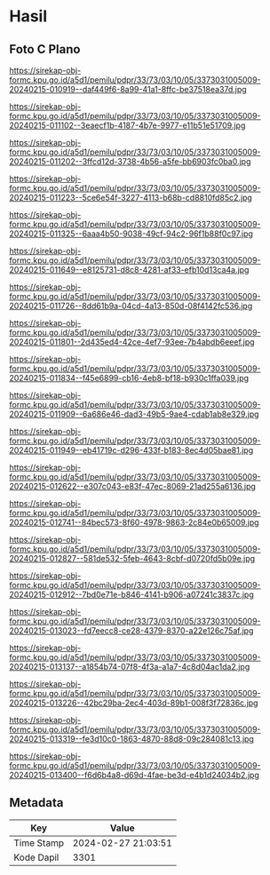 # Hasil

## Foto C Plano

https://sirekap-obj-formc.kpu.go.id/a5d1/pemilu/pdpr/33/73/03/10/05/3373031005009-20240215-010919--daf449f6-8a99-41a1-8ffc-be37518ea37d.jpg

https://sirekap-obj-formc.kpu.go.id/a5d1/pemilu/pdpr/33/73/03/10/05/3373031005009-20240215-011102--3eaecf1b-4187-4b7e-9977-e11b51e51709.jpg

https://sirekap-obj-formc.kpu.go.id/a5d1/pemilu/pdpr/33/73/03/10/05/3373031005009-20240215-011202--3ffcd12d-3738-4b56-a5fe-bb6903fc0ba0.jpg

https://sirekap-obj-formc.kpu.go.id/a5d1/pemilu/pdpr/33/73/03/10/05/3373031005009-20240215-011223--5ce6e54f-3227-4113-b68b-cd8810fd85c2.jpg

https://sirekap-obj-formc.kpu.go.id/a5d1/pemilu/pdpr/33/73/03/10/05/3373031005009-20240215-011325--6aaa4b50-9038-49cf-94c2-96f1b88f0c97.jpg

https://sirekap-obj-formc.kpu.go.id/a5d1/pemilu/pdpr/33/73/03/10/05/3373031005009-20240215-011649--e8125731-d8c8-4281-af33-efb10d13ca4a.jpg

https://sirekap-obj-formc.kpu.go.id/a5d1/pemilu/pdpr/33/73/03/10/05/3373031005009-20240215-011726--8dd61b9a-04cd-4a13-850d-08f4142fc536.jpg

https://sirekap-obj-formc.kpu.go.id/a5d1/pemilu/pdpr/33/73/03/10/05/3373031005009-20240215-011801--2d435ed4-42ce-4ef7-93ee-7b4abdb6eeef.jpg

https://sirekap-obj-formc.kpu.go.id/a5d1/pemilu/pdpr/33/73/03/10/05/3373031005009-20240215-011834--f45e6899-cb16-4eb8-bf18-b930c1ffa039.jpg

https://sirekap-obj-formc.kpu.go.id/a5d1/pemilu/pdpr/33/73/03/10/05/3373031005009-20240215-011909--6a686e46-dad3-49b5-9ae4-cdab1ab8e329.jpg

https://sirekap-obj-formc.kpu.go.id/a5d1/pemilu/pdpr/33/73/03/10/05/3373031005009-20240215-011949--eb41719c-d296-433f-b183-8ec4d05bae81.jpg

https://sirekap-obj-formc.kpu.go.id/a5d1/pemilu/pdpr/33/73/03/10/05/3373031005009-20240215-012622--e307c043-e83f-47ec-8069-21ad255a6136.jpg

https://sirekap-obj-formc.kpu.go.id/a5d1/pemilu/pdpr/33/73/03/10/05/3373031005009-20240215-012741--84bec573-8f60-4978-9863-2c84e0b65009.jpg

https://sirekap-obj-formc.kpu.go.id/a5d1/pemilu/pdpr/33/73/03/10/05/3373031005009-20240215-012827--581de532-5feb-4643-8cbf-d0720fd5b09e.jpg

https://sirekap-obj-formc.kpu.go.id/a5d1/pemilu/pdpr/33/73/03/10/05/3373031005009-20240215-012912--7bd0e71e-b846-4141-b906-a07241c3837c.jpg

https://sirekap-obj-formc.kpu.go.id/a5d1/pemilu/pdpr/33/73/03/10/05/3373031005009-20240215-013023--fd7eecc8-ce28-4379-8370-a22e126c75af.jpg

https://sirekap-obj-formc.kpu.go.id/a5d1/pemilu/pdpr/33/73/03/10/05/3373031005009-20240215-013137--a1854b74-07f8-4f3a-a1a7-4c8d04ac1da2.jpg

https://sirekap-obj-formc.kpu.go.id/a5d1/pemilu/pdpr/33/73/03/10/05/3373031005009-20240215-013226--42bc29ba-2ec4-403d-89b1-008f3f72836c.jpg

https://sirekap-obj-formc.kpu.go.id/a5d1/pemilu/pdpr/33/73/03/10/05/3373031005009-20240215-013319--fe3d10c0-1863-4870-88d8-09c284081c13.jpg

https://sirekap-obj-formc.kpu.go.id/a5d1/pemilu/pdpr/33/73/03/10/05/3373031005009-20240215-013400--f6d6b4a8-d69d-4fae-be3d-e4b1d24034b2.jpg


## Metadata

| Key        | Value               |
| ---------- | ------------------- |
| Time Stamp | 2024-02-27 21:03:51 |
| Kode Dapil | 3301                |



